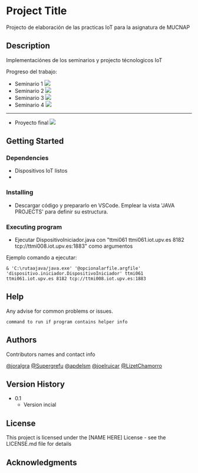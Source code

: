 # Project Title

Projecto de elaboración de las practicas IoT para la asignatura de MUCNAP

## Description

Implementaciónes de los seminarios y projecto técnologicos IoT

Progreso del trabajo:

- Seminario 1
![](https://geps.dev/progress/100)
- Seminario 2
![](https://geps.dev/progress/100)
- Seminario 3 
![](https://geps.dev/progress/20)
- Seminario 4
![](https://geps.dev/progress/0)
---
- Proyecto final
![](https://geps.dev/progress/0)

## Getting Started

### Dependencies

* Dispositivos IoT listos
* 

### Installing

* Descargar código y prepararlo en VSCode. Emplear la vista 'JAVA PROJECTS' para definir su estructura.

### Executing program

* Ejecutar DispositivoIniciador.java con "ttmi061 ttmi061.iot.upv.es 8182 tcp://ttmi008.iot.upv.es:1883" como argumentos


Ejemplo comando a ejecutar:
```
& 'C:\rutaajava/java.exe' '@opcionalarfile.argfile' 'dispositivo.iniciador.DispositivoIniciador' ttmi061 ttmi061.iot.upv.es 8182 tcp://ttmi008.iot.upv.es:1883
```

## Help

Any advise for common problems or issues.

```
command to run if program contains helper info
```

## Authors

Contributors names and contact info

[@joralgra](https://github.com/joralgra)
[@Supergrefu](https://github.com/Supergrefu)
[@apdelsm](https://github.com/apdelsm)
[@joelruicar](https://github.com/joelruicar)
[@LizetChamorro](https://github.com/LizetChamorro)

## Version History

* 0.1
    * Version incial

## License

This project is licensed under the [NAME HERE] License - see the LICENSE.md file for details

## Acknowledgments

